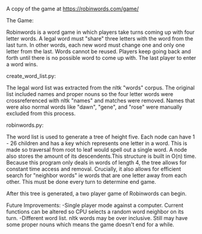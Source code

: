 A copy of the game at https://robinwords.com/game/

The Game:

Robinwords is a word game in which players take turns coming up with four letter words. A legal word must "share" three letters with the word from the last turn. In other words, each new word must change one and only one letter from the last. Words cannot be reused. Players keep going back and forth until there is no possible word to come up with. The last player to enter a word wins. 


create_word_list.py:


The legal word list was extracted from the nltk "words" corpus. The original list included names and proper nouns so the four letter words were crossreferenced with nltk "names" and matches were removed. Names that were also normal words like "dawn", "gene", and "rose" were manually excluded from this process. 


robinwords.py:


The word list is used to generate a tree of height five. Each node can have 1 - 26 children and has a key which represents one letter in a word. This is made so traversal from root to leaf would spell out a single word. A node also stores the amount of its descendents.This structure is built in O(n) time. Because this program only deals in words of length 4, the tree allows for constant time access and removal. Crucially, it also allows for efficient search for "neighbor words" ie words that are one letter away from each other. This must be done every turn to determine end game.

After this tree is generated, a two player game of Robinwords can begin.


Future Improvements:
-Single player mode against a computer. Current functions can be altered so CPU selects a random word neighbor on its turn.
-Different word list. nltk words may be over inclusive. Still may have some proper nouns which means the game doesn't end for a while.